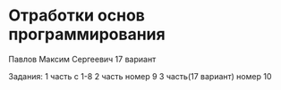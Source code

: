 # Отработки основ программирования

Павлов Максим Сергеевич 
17 вариант

Задания:
1 часть с 1-8
2 часть номер 9
3 часть(17 вариант) номер 10


